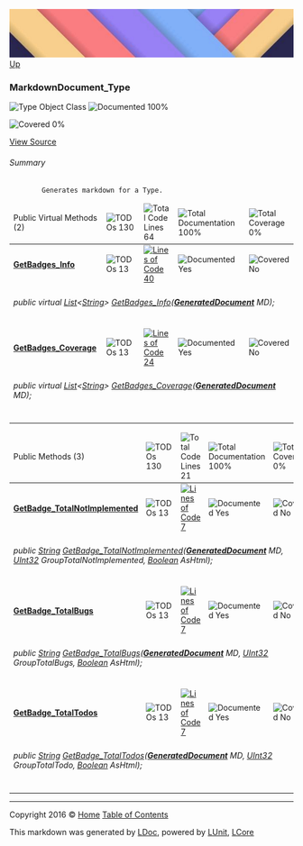![](../Content/LDoc-banner-small.png "")
[Up](../LDoc.md)

### MarkdownDocument_Type

![Type Object Class](http://b.repl.ca/v1/Type-Object%20Class-blue.png "") ![Documented 100%](http://b.repl.ca/v1/Documented-100%25-brightgreen.png "")

![Covered 0%](http://b.repl.ca/v1/Covered-0%25-red.png "")

[View Source](../Markdown/Generators/MarkdownDocument_Type.cs#L)

###### Summary

            Generates markdown for a Type.
            

<table>
<thead><tr><td>Public Virtual Methods (2)</td>
<td><img src="http://b.repl.ca/v1/TODOs-130-orange.png" alt="TODOs 130" /></td>
<td><img src="http://b.repl.ca/v1/Total%20Code%20Lines-64-blue.png" alt="Total Code Lines 64" /></td>
<td><img src="http://b.repl.ca/v1/Total%20Documentation-100%25-brightgreen.png" alt="Total Documentation 100%" /></td>
<td><img src="http://b.repl.ca/v1/Total%20Coverage-0%25-red.png" alt="Total Coverage 0%" /></td></tr></thead>
<tr><td><h4><strong><a href="MarkdownDocument_Type_GetBadges_Info.md" alt="">GetBadges_Info</a></strong></h4></td>
<td><img src="http://b.repl.ca/v1/TODOs-13-yellow.png" alt="TODOs 13" />   </td>
<td><a href="../Markdown/Generators/MarkdownDocument_Type.cs#L195" alt=""><img src="http://b.repl.ca/v1/Lines%20of%20Code-40-blue.png" alt="Lines of Code 40" /></a></td>
<td><img src="http://b.repl.ca/v1/Documented-Yes-brightgreen.png" alt="Documented Yes" /></td>
<td><img src="http://b.repl.ca/v1/Covered-No-red.png" alt="Covered No" /></td></tr>
<tr><td colspan="5"><h6>public virtual <a href="https://msdn.microsoft.com/en-us/library/6sh2ey19.aspx" alt="" target="_blank">List</a>&lt;<a href="https://msdn.microsoft.com/en-us/library/system.string.aspx" alt="">String</a>&gt; <a href="MarkdownDocument_Type_GetBadges_Info.md" alt="">GetBadges_Info</a>(<strong><a href="GeneratedDocument.md" alt="">GeneratedDocument</a></strong> MD);</h6>
</td>
</tr>
<tr><td><h4><strong><a href="MarkdownDocument_Type_GetBadges_Coverage.md" alt="">GetBadges_Coverage</a></strong></h4></td>
<td><img src="http://b.repl.ca/v1/TODOs-13-yellow.png" alt="TODOs 13" />   </td>
<td><a href="../Markdown/Generators/MarkdownDocument_Type.cs#L256" alt=""><img src="http://b.repl.ca/v1/Lines%20of%20Code-24-blue.png" alt="Lines of Code 24" /></a></td>
<td><img src="http://b.repl.ca/v1/Documented-Yes-brightgreen.png" alt="Documented Yes" /></td>
<td><img src="http://b.repl.ca/v1/Covered-No-red.png" alt="Covered No" /></td></tr>
<tr><td colspan="5"><h6>public virtual <a href="https://msdn.microsoft.com/en-us/library/6sh2ey19.aspx" alt="" target="_blank">List</a>&lt;<a href="https://msdn.microsoft.com/en-us/library/system.string.aspx" alt="">String</a>&gt; <a href="MarkdownDocument_Type_GetBadges_Coverage.md" alt="">GetBadges_Coverage</a>(<strong><a href="GeneratedDocument.md" alt="">GeneratedDocument</a></strong> MD);</h6>
</td>
</tr>
<tr><td width="850px" colspan="5"></td></tr>
</table>


<table>
<thead><tr><td>Public Methods (3)</td>
<td><img src="http://b.repl.ca/v1/TODOs-130-orange.png" alt="TODOs 130" /></td>
<td><img src="http://b.repl.ca/v1/Total%20Code%20Lines-21-blue.png" alt="Total Code Lines 21" /></td>
<td><img src="http://b.repl.ca/v1/Total%20Documentation-100%25-brightgreen.png" alt="Total Documentation 100%" /></td>
<td><img src="http://b.repl.ca/v1/Total%20Coverage-0%25-red.png" alt="Total Coverage 0%" /></td></tr></thead>
<tr><td><h4><strong><a href="MarkdownDocument_Type_GetBadge_TotalNotImplemented.md" alt="">GetBadge_TotalNotImplemented</a></strong></h4></td>
<td><img src="http://b.repl.ca/v1/TODOs-13-yellow.png" alt="TODOs 13" />   </td>
<td><a href="../Markdown/Generators/MarkdownDocument_Type.cs#L300" alt=""><img src="http://b.repl.ca/v1/Lines%20of%20Code-7-blue.png" alt="Lines of Code 7" /></a></td>
<td><img src="http://b.repl.ca/v1/Documented-Yes-brightgreen.png" alt="Documented Yes" /></td>
<td><img src="http://b.repl.ca/v1/Covered-No-red.png" alt="Covered No" /></td></tr>
<tr><td colspan="5"><h6>public <a href="https://msdn.microsoft.com/en-us/library/system.string.aspx" alt="">String</a> <a href="MarkdownDocument_Type_GetBadge_TotalNotImplemented.md" alt="">GetBadge_TotalNotImplemented</a>(<strong><a href="GeneratedDocument.md" alt="">GeneratedDocument</a></strong> MD, <a href="https://msdn.microsoft.com/en-us/library/system.uint32.aspx" alt="">UInt32</a> GroupTotalNotImplemented, <a href="https://msdn.microsoft.com/en-us/library/system.boolean.aspx" alt="">Boolean</a> AsHtml);</h6>
</td>
</tr>
<tr><td><h4><strong><a href="MarkdownDocument_Type_GetBadge_TotalBugs.md" alt="">GetBadge_TotalBugs</a></strong></h4></td>
<td><img src="http://b.repl.ca/v1/TODOs-13-yellow.png" alt="TODOs 13" />   </td>
<td><a href="../Markdown/Generators/MarkdownDocument_Type.cs#L310" alt=""><img src="http://b.repl.ca/v1/Lines%20of%20Code-7-blue.png" alt="Lines of Code 7" /></a></td>
<td><img src="http://b.repl.ca/v1/Documented-Yes-brightgreen.png" alt="Documented Yes" /></td>
<td><img src="http://b.repl.ca/v1/Covered-No-red.png" alt="Covered No" /></td></tr>
<tr><td colspan="5"><h6>public <a href="https://msdn.microsoft.com/en-us/library/system.string.aspx" alt="">String</a> <a href="MarkdownDocument_Type_GetBadge_TotalBugs.md" alt="">GetBadge_TotalBugs</a>(<strong><a href="GeneratedDocument.md" alt="">GeneratedDocument</a></strong> MD, <a href="https://msdn.microsoft.com/en-us/library/system.uint32.aspx" alt="">UInt32</a> GroupTotalBugs, <a href="https://msdn.microsoft.com/en-us/library/system.boolean.aspx" alt="">Boolean</a> AsHtml);</h6>
</td>
</tr>
<tr><td><h4><strong><a href="MarkdownDocument_Type_GetBadge_TotalTodos.md" alt="">GetBadge_TotalTodos</a></strong></h4></td>
<td><img src="http://b.repl.ca/v1/TODOs-13-yellow.png" alt="TODOs 13" />   </td>
<td><a href="../Markdown/Generators/MarkdownDocument_Type.cs#L320" alt=""><img src="http://b.repl.ca/v1/Lines%20of%20Code-7-blue.png" alt="Lines of Code 7" /></a></td>
<td><img src="http://b.repl.ca/v1/Documented-Yes-brightgreen.png" alt="Documented Yes" /></td>
<td><img src="http://b.repl.ca/v1/Covered-No-red.png" alt="Covered No" /></td></tr>
<tr><td colspan="5"><h6>public <a href="https://msdn.microsoft.com/en-us/library/system.string.aspx" alt="">String</a> <a href="MarkdownDocument_Type_GetBadge_TotalTodos.md" alt="">GetBadge_TotalTodos</a>(<strong><a href="GeneratedDocument.md" alt="">GeneratedDocument</a></strong> MD, <a href="https://msdn.microsoft.com/en-us/library/system.uint32.aspx" alt="">UInt32</a> GroupTotalTodo, <a href="https://msdn.microsoft.com/en-us/library/system.boolean.aspx" alt="">Boolean</a> AsHtml);</h6>
</td>
</tr>
<tr><td width="850px" colspan="5"></td></tr>
</table>




---

Copyright 2016 &copy; [Home](../../README.md) [Table of Contents](../../TableOfContents.md)

This markdown was generated by [LDoc](https://github.com/CodeSingularity/LDoc), powered by [LUnit](https://github.com/CodeSingularity/LUnit), [LCore](https://github.com/CodeSingularity/LCore)

